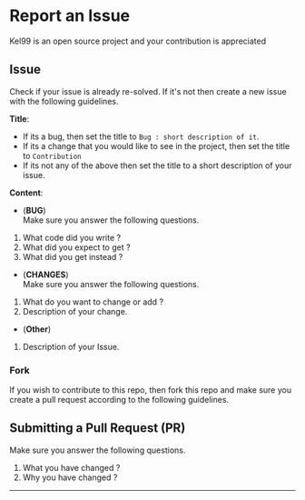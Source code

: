 # Report an Issue
Kel99 is an open source project and your contribution is appreciated
## Issue
Check if your issue is already re-solved. If it's not then create a new issue with the following guidelines.

**Title**:
* If its a bug, then set the title to `Bug : short description of it`.
* If its a change that you would like to see in the project, then set the title to `Contribution`
* If its not any of the above then set the title to a short description of your issue.

**Content**:<br>
* (**BUG**)<br>
Make sure you answer the following questions.
1. What code did you write ?
2. What did you expect to get ?
3. What did you get instead ?
* (**CHANGES**)<br>
Make sure you answer the following questions.
1. What do you want to change or add ?
2. Description of your change.
* (**Other**)<br>
1. Description of your Issue.

### Fork
If you wish to contribute to this repo, then fork this repo and make sure you create a pull request according to the following guidelines.

## Submitting a Pull Request (PR)
Make sure you answer the following questions.
1. What you have changed ?
2. Why you have changed ?
***
